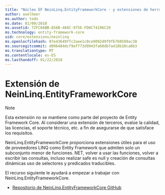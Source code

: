```yaml
---
title: "Núcleo EF NeinLinq.EntityFrameworkCore - y extensiones de herramientas:"
author: axelheer
ms.author: todo
ms.date: 01/09/2018
ms.assetid: 72FC66BB-856B-468C-975E-FD0C74196C20
ms.technology: entity-framework-core
uid: core/extensions/neinlinq
ms.openlocfilehash: 07e43649ffc2aee1c0ce9092d9f0fb760599ac38
ms.sourcegitcommit: d096484dcf9eff73d9943fa60db7a418b10ca0b3
ms.translationtype: MT
ms.contentlocale: es-ES
ms.lasthandoff: 01/22/2018
---
```

# <a name="neinlinqentityframeworkcore-extension"></a>Extensión de NeinLinq.EntityFrameworkCore

> [!NOTE]  
> Esta extensión no se mantiene como parte del proyecto de Entity Framework Core. Al considerar una extensión de terceros, evalúe la calidad, las licencias, el soporte técnico, etc. a fin de asegurarse de que satisface los requisitos.

NeinLinq.EntityFrameworkCore proporciona extensiones útiles para el uso de proveedores LINQ como Entity Framework que admiten solo un subconjunto menor de funciones. NET, volver a usar las funciones, volver a escribir las consultas, incluso realizar safe es null y creación de consultas dinámicas uso de selectores y predicados traducibles.

El recurso siguiente le ayudará a empezar a trabajar con NeinLinq.EntityFrameworkCore.
* [Repositorio de NeinLinq.EntityFrameworkCore GitHub](https://github.com/axelheer/nein-linq/)
